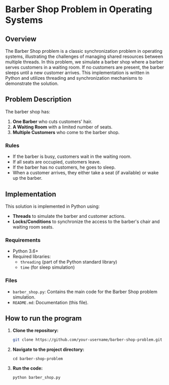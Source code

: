 # Barber Shop Problem in Operating Systems

## Overview

The Barber Shop problem is a classic synchronization problem in operating systems, illustrating the challenges of managing shared resources between multiple threads. In this problem, we simulate a barber shop where a barber serves customers in a waiting room. If no customers are present, the barber sleeps until a new customer arrives. This implementation is written in Python and utilizes threading and synchronization mechanisms to demonstrate the solution.

## Problem Description

The barber shop has:
1. **One Barber** who cuts customers' hair.
2. **A Waiting Room** with a limited number of seats.
3. **Multiple Customers** who come to the barber shop.

### Rules
- If the barber is busy, customers wait in the waiting room.
- If all seats are occupied, customers leave.
- If the barber has no customers, he goes to sleep.
- When a customer arrives, they either take a seat (if available) or wake up the barber.

## Implementation

This solution is implemented in Python using:
- **Threads** to simulate the barber and customer actions.
- **Locks/Conditions** to synchronize the access to the barber's chair and waiting room seats.
  
### Requirements

- Python 3.6+
- Required libraries:
  - `threading` (part of the Python standard library)
  - `time` (for sleep simulation)

### Files
- `barber_shop.py`: Contains the main code for the Barber Shop problem simulation.
- `README.md`: Documentation (this file).

## How to run the program

1. **Clone the repository:**
   ```bash
   git clone https://github.com/your-username/barber-shop-problem.git
   ```
2. **Navigate to the project directory:**
   ```
   cd barber-shop-problem
   ```
3. **Run the code:**
   ```
   python barber_shop.py
   ```
